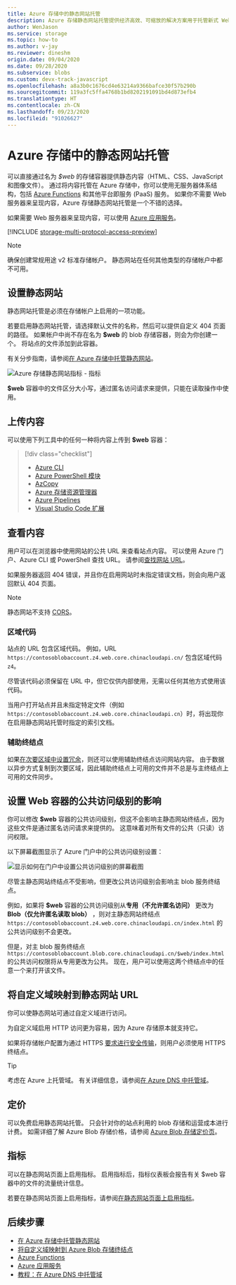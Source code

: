 ```yaml
---
title: Azure 存储中的静态网站托管
description: Azure 存储静态网站托管提供经济高效、可缩放的解决方案用于托管新式 Web 应用程序。
author: WenJason
ms.service: storage
ms.topic: how-to
ms.author: v-jay
ms.reviewer: dineshm
origin.date: 09/04/2020
ms.date: 09/28/2020
ms.subservice: blobs
ms.custom: devx-track-javascript
ms.openlocfilehash: a8a3b0c1676cd4e63214a9366bafce30f57b290b
ms.sourcegitcommit: 119a3fc5ffa4768b1bd8202191091bd4d873efb4
ms.translationtype: HT
ms.contentlocale: zh-CN
ms.lasthandoff: 09/23/2020
ms.locfileid: "91026627"
---
```

# <a name="static-website-hosting-in-azure-storage"></a>Azure 存储中的静态网站托管

可以直接通过名为 *$web* 的存储容器提供静态内容（HTML、CSS、JavaScript 和图像文件）。 通过将内容托管在 Azure 存储中，你可以使用无服务器体系结构，包括 [Azure Functions](/azure-functions/functions-overview) 和其他平台即服务 (PaaS) 服务。  如果你不需要 Web 服务器来呈现内容，Azure 存储静态网站托管是一个不错的选择。

如果需要 Web 服务器来呈现内容，可以使用 [Azure 应用服务](/app-service/)。

[!INCLUDE [storage-multi-protocol-access-preview](../../../includes/storage-multi-protocol-access-preview.md)]

> [!NOTE]
> 确保创建常规用途 v2 标准存储帐户。 静态网站在任何其他类型的存储帐户中都不可用。

## <a name="setting-up-a-static-website"></a>设置静态网站

静态网站托管是必须在存储帐户上启用的一项功能。

若要启用静态网站托管，请选择默认文件的名称，然后可以提供自定义 404 页面的路径。 如果帐户中尚不存在名为 **$web** 的 blob 存储容器，则会为你创建一个。 将站点的文件添加到此容器。

有关分步指南，请参阅[在 Azure 存储中托管静态网站](storage-blob-static-website-how-to.md)。

![Azure 存储静态网站指标 - 指标](./media/storage-blob-static-website/storage-blob-static-website-blob-container.png)

**$web** 容器中的文件区分大小写，通过匿名访问请求来提供，只能在读取操作中使用。

## <a name="uploading-content"></a>上传内容

可以使用下列工具中的任何一种将内容上传到 **$web** 容器：

> [!div class="checklist"]
> * [Azure CLI](storage-blob-static-website-how-to.md?tabs=azure-cli)
> * [Azure PowerShell 模块](storage-blob-static-website-how-to.md?tabs=azure-powershell)
> * [AzCopy](../common/storage-use-azcopy-v10.md)
> * [Azure 存储资源管理器](https://azure.microsoft.com/features/storage-explorer/)
> * [Azure Pipelines](https://azure.microsoft.com/services/devops/pipelines/)
> * [Visual Studio Code 扩展](https://docs.microsoft.com/azure/developer/javascript/tutorial-vscode-static-website-node-01)

## <a name="viewing-content"></a>查看内容

用户可以在浏览器中使用网站的公共 URL 来查看站点内容。 可以使用 Azure 门户、Azure CLI 或 PowerShell 查找 URL。 请参阅[查找网站 URL](storage-blob-static-website-how-to.md#portal-find-url)。

如果服务器返回 404 错误，并且你在启用网站时未指定错误文档，则会向用户返回默认 404 页面。

> [!NOTE]
> 静态网站不支持 [CORS](https://docs.microsoft.com/rest/api/storageservices/cross-origin-resource-sharing--cors--support-for-the-azure-storage-services)。

### <a name="regional-codes"></a>区域代码

站点的 URL 包含区域代码。 例如，URL `https://contosoblobaccount.z4.web.core.chinacloudapi.cn/` 包含区域代码 `z4`。

尽管该代码必须保留在 URL 中，但它仅供内部使用，无需以任何其他方式使用该代码。

当用户打开站点并且未指定特定文件（例如 `https://contosoblobaccount.z4.web.core.chinacloudapi.cn`）时，将出现你在启用静态网站托管时指定的索引文档。

### <a name="secondary-endpoints"></a>辅助终结点

如果[在次要区域中设置冗余](../common/storage-redundancy.md#redundancy-in-a-secondary-region)，则还可以使用辅助终结点访问网站内容。 由于数据以异步方式复制到次要区域，因此辅助终结点上可用的文件并不总是与主终结点上可用的文件同步。

## <a name="impact-of-the-setting-the-public-access-level-of-the-web-container"></a>设置 Web 容器的公共访问级别的影响

你可以修改 **$web** 容器的公共访问级别，但这不会影响主静态网站终结点，因为这些文件是通过匿名访问请求来提供的。 这意味着对所有文件的公共（只读）访问权限。

以下屏幕截图显示了 Azure 门户中的公共访问级别设置：

![显示如何在门户中设置公共访问级别的屏幕截图](./media/anonymous-read-access-configure/configure-public-access-container.png)

尽管主静态网站终结点不受影响，但更改公共访问级别会影响主 blob 服务终结点。

例如，如果将 **$web** 容器的公共访问级别从**专用（不允许匿名访问）** 更改为 **Blob（仅允许匿名读取 blob）** ，则对主静态网站终结点 `https://contosoblobaccount.z4.web.core.chinacloudapi.cn/index.html` 的公共访问级别不会更改。

但是，对主 blob 服务终结点 `https://contosoblobaccount.blob.core.chinacloudapi.cn/$web/index.html` 的公共访问权限将从专用更改为公共。 现在，用户可以使用这两个终结点中的任意一个来打开该文件。

## <a name="mapping-a-custom-domain-to-a-static-website-url"></a>将自定义域映射到静态网站 URL

你可以使静态网站可通过自定义域进行访问。

为自定义域启用 HTTP 访问更为容易，因为 Azure 存储原本就支持它。

如果将存储帐户配置为通过 HTTPS [要求进行安全传输](../common/storage-require-secure-transfer.md)，则用户必须使用 HTTPS 终结点。

> [!TIP]
> 考虑在 Azure 上托管域。 有关详细信息，请参阅[在 Azure DNS 中托管域](../../dns/dns-delegate-domain-azure-dns.md)。

## <a name="pricing"></a>定价

可以免费启用静态网站托管。 只会针对你的站点利用的 blob 存储和运营成本进行计费。 如需详细了解 Azure Blob 存储价格，请参阅 [Azure Blob 存储定价页](https://azure.cn/pricing/details/storage/blobs/)。

## <a name="metrics"></a>指标

可以在静态网站页面上启用指标。 启用指标后，指标仪表板会报告有关 $web 容器中的文件的流量统计信息。

若要在静态网站页面上启用指标，请参阅[在静态网站页面上启用指标](storage-blob-static-website-how-to.md#metrics)。

## <a name="next-steps"></a>后续步骤

* [在 Azure 存储中托管静态网站](storage-blob-static-website-how-to.md)
* [将自定义域映射到 Azure Blob 存储终结点](storage-custom-domain-name.md)
* [Azure Functions](/azure-functions/functions-overview)
* [Azure 应用服务](/app-service/overview)
* [教程：在 Azure DNS 中托管域](../../dns/dns-delegate-domain-azure-dns.md)
